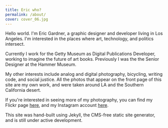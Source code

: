 ```yaml
---
title: Eric who?
permalink: /about/
cover: cover_06.jpg
---
```

Hello world.
I'm Eric Gardner, a graphic designer and developer living in Los Angeles. I'm
interested in the places where art, technology, and politics intersect.

Currently I work for the Getty Museum as Digital Publications Developer, working
to imagine the future of art books. Previously I was the the Senior Designer at
the Hammer Museum.

My other interests include analog and digital photography, bicycling, writing
code, and social justice. All the photos that appear on the front page of this
site are my own work, and were taken around LA and the Southern California desert.

If you're interested in seeing more of my photography, you can find my Flickr
page [here](https://www.flickr.com/photos/eric-gardner/), and my Instagram
account [here](https://instagram.com/ec_gardner/).

This site was hand-built using Jekyll, the CMS-free static site generator, and
is still under active development.
